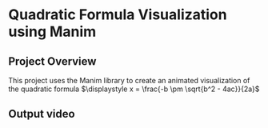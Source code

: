 # Quadratic Formula Visualization using Manim

## Project Overview
This project uses the Manim library to create an animated visualization of the quadratic formula $\displaystyle x = \frac{-b \pm \sqrt{b^2 - 4ac}}{2a}$

## Output video
